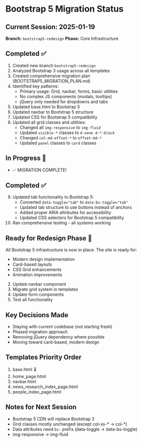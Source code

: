 # Bootstrap 5 Migration Status

## Current Session: 2025-01-19
**Branch:** `bootstrap5-redesign`
**Phase:** Core Infrastructure

## Completed ✅
1. Created new branch `bootstrap5-redesign`
2. Analyzed Bootstrap 3 usage across all templates
3. Created comprehensive migration plan (BOOTSTRAP5_MIGRATION_PLAN.md)
4. Identified key patterns:
   - Primary usage: Grid, navbar, forms, basic utilities
   - No complex JS components (modals, tooltips)
   - jQuery only needed for dropdowns and tabs
5. Updated base.html to Bootstrap 5
6. Updated navbar to Bootstrap 5 structure
7. Updated CSS for Bootstrap 5 compatibility
8. Updated all grid classes and utilities:
   - Changed all `img-responsive` to `img-fluid`
   - Updated `visible-*` classes to `d-none d-*-block`
   - Changed `col-md-offset-*` to `offset-md-*`
   - Updated `panel` classes to `card` classes

## In Progress 🚧
- ✅ MIGRATION COMPLETE!

## Completed ✅
9. Updated tab functionality to Bootstrap 5:
   - Converted `data-toggle="tab"` to `data-bs-toggle="tab"`
   - Updated tab structure to use buttons instead of anchors
   - Added proper ARIA attributes for accessibility
   - Updated CSS selectors for Bootstrap 5 compatibility
10. Ran comprehensive testing - all systems working

## Ready for Redesign Phase 🎨
All Bootstrap 5 infrastructure is now in place. The site is ready for:
- Modern design implementation
- Card-based layouts
- CSS Grid enhancements  
- Animation improvements
2. Update navbar component
3. Migrate grid system in templates
4. Update form components
5. Test all functionality

## Key Decisions Made
- Staying with current codebase (not starting fresh)
- Phased migration approach
- Removing jQuery dependency where possible
- Moving toward card-based, modern design

## Templates Priority Order
1. base.html ⏳
2. home_page.html
3. navbar.html
4. news_research_index_page.html
5. people_index_page.html

## Notes for Next Session
- Bootstrap 5 CDN will replace Bootstrap 3
- Grid classes mostly unchanged (except col-xs-* → col-*)
- Data attributes need `bs-` prefix (data-toggle → data-bs-toggle)
- img-responsive → img-fluid